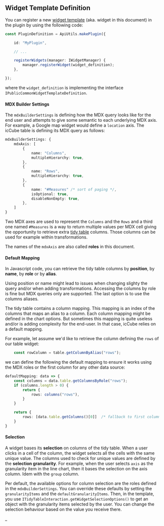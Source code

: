 ## Widget Template Definition

You can register a new [widget template](./WidgetTemplate.md) (aka. widget in this document) in the plugin by using
the following code:

```typescript
const PluginDefinition = ApiUtils.makePlugin({

    id: "MyPlugin",

    // ...

    registerWidgets(manager: IWidgetManager) {
        manager.registerWidget(widget_definition);
    },

});
```

where the `widget_definition` is implementing the interface `IPublicCommonWidgetTemplateDefinition`.

#### MDX Builder Settings

The `mdxBuilderSettings` is defining how the MDX query looks like for the end user and attempts to give some
semantic to each underlying MDX axis. For example, a Google map widget would define a `location` axis. The icCube
table is defining its MDX query as follows:

```typescript
mdxBuilderSettings: {
    mdxAxis: [
        {
            name: "Columns",
            multipleHierarchy: true,
        },
        {
            name: "Rows",
            multipleHierarchy: true,
        },
        {
            name: "#Measures" /* sort of paging */,
            isOptional: true,
            disableNonEmpty: true,
        },
    ]
}
```

Two MDX axes are used to represent the `Columns` and the `Rows` and a third one named `#Measures` is a way to
return multiple values per MDX cell giving the opportunity to retrieve extra [tidy table](../../tidyTable/TidyTable.md)
columns. Those columns can be used for example within transformations.

The names of the `mdxAxis` are also called **roles** in this document.

#### Default Mapping

In Javascript code, you can retrieve the tidy table columns by **position**, by **name**, by **role** or by **alias**.

Using position or name might lead to issues when changing slighty the query and/or when adding transformations.
Accessing the columns by role is fine but MDX queries only are supported. The last option is to use the columns
aliases.

The tidy table contains a column mapping. This mapping is an index of the columns that maps an alias to a column.
Each column mapping might be defined in the chart options. But sometimes this mapping is quite useless and/or is
adding complexity for the end-user. In that case, icCube relies on a default mapping.

For example, let assume we'd like to retrieve the column defining the `rows` of our table widget:

```typescript
    const rowColumn = table.getColumnByAlias("rows");
```

we can define the following the default mapping to ensure it works using the MDX roles or the first column
for any other data source:

```typescript
defaultMapping: data => {
    const columns = data.table.getColumnsByRole("rows");
    if (columns.length > 0) {
        return {
            rows: columns("rows"),
        }
    }

    return {
        rows: [data.table.getColumns()[0]]  /* fallback to first column */,
    }
}
```

#### Selection

A widget bases its **selection** on columns of the tidy table. When a user clicks in a cell of the column,
the widget selects all the cells with the same unique value. The columns used to check for unique values are
defined by the **selection granularity**. For example, when the user selects `axis` as the granularity item
in the line chart, then it bases the selection on the axis column. Idem with the `group` column.

Per default, the available options for column selection are the roles defined in the `mdxBuilderSettings`.
You can override these defaults by setting the `granularityItems` and the `defaultGranularityItems`. Then,
in the template, you use `ITidyTableInteraction.getWidgetSelectionOptions()` to get an object with the granularity
items selected by the user. You can change the selection behaviour based on the value you receive there.

_